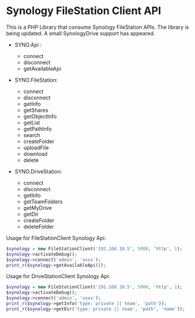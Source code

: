 Synology FileStation Client API
=================

This is a PHP Library that consume Synology FileStation APIs. The library is being updated. A small SynologyDrive support has appeared.

* SYNO.Api :
  * connect
  * disconnect
  * getAvailableApi

* SYNO.FileStation:
  * connect
  * disconnect
  * getInfo
  * getShares
  * getObjectInfo
  * getList
  * getPathInfo
  * search
  * createFolder
  * uploadFile
  * download
  * delete
* SYNO.DriveStation:
  * connect
  * disconnect
  * getInfo
  * getTeamFolders
  * getMyDrive
  * getDir
  * createFolder
  * deleteFolder



Usage for FileStationClient Synology Api:
```php
$synology = new FileStationClient('192.168.10.5', 5000, 'http', 1);
$synology->activateDebug();
$synology->connect('admin', 'xxxx');
print_r($synology->getAvailableApi());
``` 
Usage for DriveStationClient Synology Api:
```php
$synology = new FileStationClient('192.168.10.5', 5000, 'http', 1);
$synology->activateDebug();
$synology->connect('admin', 'xxxx');
print_r($synology->getInfo('type: private || team', 'path')); 
print_r($synology->getDir('type: private || team', 'path', 'name')); 
```
